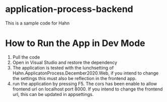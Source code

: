 # application-process-backend
This is a sample code for Hahn
# How to Run the App in Dev Mode
1. Pull the code 
2. Open in Visual Studio and restore the dependency
3. The application is tested with the lunchsetting of Hahn.ApplicatonProcess.December2020.Web, if you intend to change the settings
this must also be reflection in the frontend app. 
4. run the application by pressing F5.
The cors has been enable to allow frontend url on localhost port 8000. 
If you intend to change the frontend url, this can be updated in appsettings. 


